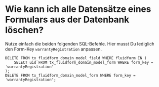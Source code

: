 # Wie kann ich alle Datensätze eines Formulars aus der Datenbank löschen?

Nutze einfach die beiden folgenden SQL-Befehle. Hier musst Du lediglich den Form-Key `warrantyRegistration` anpassen.

```
DELETE FROM tx_fluidform_domain_model_field WHERE fluidform IN (
	SELECT uid FROM tx_fluidform_domain_model_form WHERE form_key = 'warrantyRegistration'
);
DELETE FROM tx_fluidform_domain_model_form WHERE form_key = 'warrantyRegistration';
```
